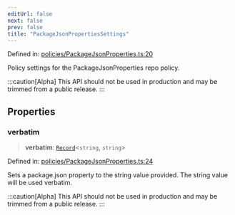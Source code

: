 ```yaml
---
editUrl: false
next: false
prev: false
title: "PackageJsonPropertiesSettings"
---
```


Defined in: [policies/PackageJsonProperties.ts:20](https://github.com/tylerbutler/tools-monorepo/blob/main/packages/repopo/src/policies/PackageJsonProperties.ts#L20)

Policy settings for the PackageJsonProperties repo policy.

:::caution[Alpha]
This API should not be used in production and may be trimmed from a public release.
:::

## Properties

### verbatim

> **verbatim**: [`Record`](https://www.typescriptlang.org/docs/handbook/utility-types.html#recordkeys-type)\<`string`, `string`\>

Defined in: [policies/PackageJsonProperties.ts:24](https://github.com/tylerbutler/tools-monorepo/blob/main/packages/repopo/src/policies/PackageJsonProperties.ts#L24)

Sets a package.json property to the string value provided. The string value will be used verbatim.

:::caution[Alpha]
This API should not be used in production and may be trimmed from a public release.
:::
